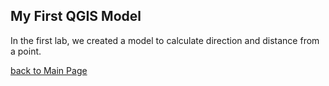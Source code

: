 ## My First QGIS Model
In the first lab, we created a model to calculate direction and distance from a point.

[back to Main Page](index.md)
